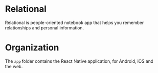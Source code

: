 # Relational

Relational is people-oriented notebook app that helps you remember relationships and personal information.

# Organization

The `app` folder contains the React Native application, for Android, iOS and the web.